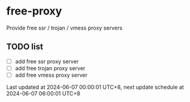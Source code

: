 
# free-proxy
Provide free ssr / trojan / vmess proxy servers


## TODO list
- [ ] add free ssr proxy server
- [ ] add free trojan proxy server
- [ ] add free vmess proxy server

Last updated at 2024-06-07 00:00:01 UTC+8, next update schedule at 2024-06-07 06:00:01 UTC+8

